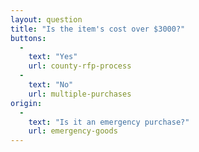 ```yaml
---
layout: question
title: "Is the item's cost over $3000?"
buttons:
  -
    text: "Yes"
    url: county-rfp-process
  -
    text: "No"
    url: multiple-purchases
origin:
  -
    text: "Is it an emergency purchase?"
    url: emergency-goods
---
```

